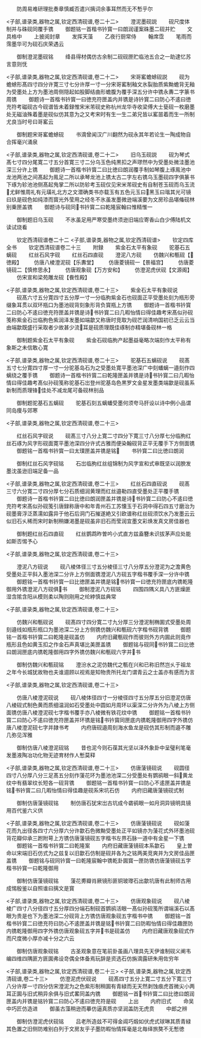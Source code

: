 <!-- { "loadSidebar": true } -->
　　防周易难研理批奏章慎臧否遣兴摛词余事耳然而无不慙乎尔













<子部,谱录类,器物之属,钦定西清砚谱,卷二十二>
　　澄泥墨砚説
　　砚尺度体制并与硃砚同覆手镌
　　御题铭一首楷书钤寳一曰朗润谨案硃墨二砚并贮
　　文具格中
　　上披阅封章
　　发挥天藻
　　乙夜行厨常侍
　　翰席霑
　　笔雨而霈墨华可为砚石庆荣遇云







　　御制澄泥墨砚铭
　　绛县得材偶仿古余制二砚砚匣贮临池五合之一助逮忆苏言意则怃













<子部,谱录类,器物之属,钦定西清砚谱,卷二十二>
　　宋哥窰蟾蜍砚説
　　砚为蟾蜍形髙四寸四分许寛三寸七分许厚一寸一分宋哥窰制釉文氷裂胎质紫黝蟾背无釉为受墨处上方为墨池周侧隠起如股脚结曲形蟾腹为覆手深五分许中镌永夀二字篆书周镌
　　御题诗一首楷书钤寳一曰徳充符匣盖内并镌是诗钤寳二曰防心不逺曰徳充符考磁砚古今砚谱皆未着録惟宋米芾砚史称杭州龙华寺收梁傅大士甆砚一枚磨墨处无磁油殊着墨是砚似仿其意为之又考宋时有生一生二弟兄皆以窰噐着而生一所制尤良当时号曰哥窰云





　　御制题宋哥窰蟾蜍砚
　　书滴曾闻汉广川翻然为砚永其年若论生一陶成物自合挥毫兴涌泉













<子部,谱录类,器物之属,钦定西清砚谱,卷二十二>
　　旧乌玉砚説
　　砚为琴式髙七寸四分尾寛二寸五分首寛三寸二分乌玉色纯黒扣之声璆然中为受墨处微洼墨池深三分许上镌
　　御题诗一首楷书钤寳二曰比徳曰朗润覆手制如琴腹上琢鳯池中龙池两池之间髙起为鳯足二所以承琴龙池上镌太古二字左右镌乌玉墨砚四字俱篆书下琢为轸池池侧髙起鳬掌二所以防轸考玉砚仅见宋米芾砚史有自制苍玉砚而乌玉流尤鲜惟周礼有元璜礼北方之文潜确类书亦载玉有五色元玉曰黑玉曰瑎其光可镜曰玖是砚色如纯漆而寳光外莹用之经冬不氷虽发墨微逊端溪要为文房珍品堪偹砚林别乗匣盖镌
　　御题诗与砚同书钤寳二曰乾隆宸翰曰惟精惟一

　　御制题旧乌玉砚
　　不氷虽足用严寒受墨终须逊旧端应寄香山白少傅陆机文读试烧看












　　钦定西清砚谱巻二十二
<子部,谱录类,器物之属,钦定西清砚谱>
　　钦定四库全书
　　钦定西清砚谱卷二十三
　　附録
　　紫金石太平有象砚
　　驼基石五螭砚
　　红丝石风字砚
　　红丝石四直砚
　　澄泥八方砚
　　仿魏兴和甎砚【徳殿】
　　仿唐八棱澄泥砚【乐夀堂】
　　仿唐菱镜砚一【景福宫】
　　仿唐菱镜砚二【慎修思永】
　　仿唐观象砚【万方安和】
　　仿澄泥虎伏砚【文源阁】
　　仿宋宣和梁苑雕龙砚【飬性殿】

<子部,谱录类,器物之属,钦定西清砚谱,卷二十三>
　　紫金石太平有象砚说
　　砚髙六寸五分寛四寸五分厚一寸一分临胊紫金石也砚面正平受墨处刻为瓶形旁缀象耳贯以双环瓶口为墨池砚背刻象形背负寳瓶上方镌
　　御题诗一首楷书钤寳二曰防心不逺曰徳充符匣盖并镌是诗书钤寳二曰几暇怡情曰得佳趣考宋髙似孙砚笺称紫金石岀临朐色紫润泽发墨如端歙又称唐时竞取为砚芒润清响国初已乏云云当由端歙既盛行采取者少故甚少流耳是砚质理既佳琢制亦精堪备砚林一格




　　御制题紫金石太平有象砚
　　紫金石砚临朐产起墨益毫略次端刻作太平称有象斯之未信敢心寛













<子部,谱录类,器物之属,钦定西清砚谱,卷二十三>
　　驼基石五螭砚说
　　砚髙五寸七分寛四寸厚一寸一分驼基岛石为之受墨处寛平墨池深广中刻蟠螭一邉刻作四螭绕之覆手镌
　　御题诗一首楷书钤寳二曰乾隆匣盖并镌是诗书钤寳二曰几暇怡情曰得佳趣考髙似孙砚笺称驼基石岀登州驼基岛色黒罗文金星发墨类端歙是砚虽系新制而质理锋佳处不减龙尾可备砚林别品







　　御制题驼基石五螭砚
　　驼基石刻五螭蟠受墨何须夸马肝设以诗中例小品谓同岛痩与郊寒













<子部,谱录类,器物之属,钦定西清砚谱,卷二十三>








　　红丝石风字砚说
　　砚髙三寸八分上寛二寸四分下寛三寸八分厚七分临朐红丝石琢为风字形砚面寛平墨池深四分许式古雅而便染翰砚背正平无覆手下方侧面镌
　　御题铭一首楷书钤寳一曰太璞匣盖并镌是铭
　　书钤寳二曰比徳曰朗润

　　御制红丝石风字砚铭
　　石岀临胊红丝组锦制为风字宣和式审既坚以润腴发墨沈虽逊旧端足备一品













<子部,谱录类,器物之属,钦定西清砚谱,卷二十三>
　　红丝石四直砚说
　　砚髙三寸六分寛二寸四分厚七分石质细润黄理而红丝邉勒四直受墨处正平覆手镌
　　御题诗一首楷书钤寳二曰比徳曰朗润匣盖并镌是诗书钤寳二曰防心不逺曰徳充符考宋髙似孙砚笺引唐録称唐中和年青州石工苏懐玉于石洞中得石四五寸磨治为砚墨膏浮泛蒸濡如露异于他石后洞门石摧遂絶又引欧谱称红丝砚须饮水乃发墨云云似旧石乆稀而宋时新制稍嫌渇墨是砚虽非旧石而莹润宜墨文彩焕发真文房佳器也





　　御制题红丝石四直砚
　　红丝鹦鹉昨曽吟小式直方兹盍簪未识拔茅声应处能如斯否惕予心













<子部,谱录类,器物之属,钦定西清砚谱,卷二十三>








　　澄泥八方砚说
　　砚八棱体径三寸五分棱径三寸八分厚五分澄泥为之澹黄色受墨处正平斜入墨池深二分许上方侧面镌澄泥八方砚五字楷书覆手深一分许中镌
　　御题铭一首楷书钤寳一曰比徳匣盖并镌是铭书钤寳一曰徳充符匣底内镌乾隆御用外镌澄泥八方砚俱书
　　御制澄泥八方砚铭
　　四围四隅义具八方匪燥匪湿含隂含阳从模则柔以陶则刚用之纶綍慎兹典常













<子部,谱录类,器物之属,钦定西清砚谱,卷二十三>








　　仿魏兴和甎砚说
　　砚髙四寸四分寛二寸九分厚三分澄泥制椭圎式受墨处周刻邉线如瓶形瓶口为墨池深二分上方侧镌仿魏兴和甎砚六字楷书砚背镌
　　御题铭一首楷书钤寳二曰乾隆是砚盖仿
　　内府旧藏甎砚作而彼则外方内圎此则竟作瓶形且色如黄玉扣之作金石声真堪比美匣盖镌
　　御题铭与砚同书钤寳二曰比徳曰朗润匣底内镌乾隆御用四字外镌仿魏兴和甎砚六字并书













　　御制仿魏兴和甎砚铭
　　澄汾水之泥仿魏代之甎在兴和已称旧然岂乆于祖龙之年今长城犹故物也夫谁逥顾以视焉是知物贵所托龙门谓青云之士盖亦有感而为言












<子部,谱录类,器物之属,钦定西清砚谱,卷二十三>








　　仿唐八棱澄泥砚说
　　砚八棱体径四寸一分棱径四寸五分厚五分旧澄泥仿唐八棱砚式制色黄而质细温润如石受墨处中圆如月周环以渠深二分许外为八棱上方侧面镌仿唐八棱澄泥砚七字楷书覆手亦八棱微有铁花纹中镌
　　御题铭一首楷书钤寳二曰防心不逺曰徳充符匣盖并环镌是铭书钤寳同匣底内镌乾隆御用四字外镌仿唐八棱澄泥砚七字并隷书考
　　内府唐砚邉周刻海水鱼龙是砚仿其形制而邉不雕几弥见浑雅













　　御制仿唐八棱澄泥砚铭
　　昔也泥今则石葆其光坚以泽外象卦中呈璧利笔毫发墨液陶冶功化物无迹育材作人慙莫释













<子部,谱录类,器物之属,钦定西清砚谱,卷二十三>
　　仿唐蔆镜砚说
　　砚圆径四寸八分厚八分三足髙五分刻作蔆花环为墨池池深二分受墨处有鹦鹆眼一斜黄龙纹中有翡翠纹长短各一砚背镌
　　御题铭一首楷书钤寳一曰防心不逺匣盖并镌是铭书钤寳二曰几暇怡情曰得佳趣是砚系宋坑石仿
　　内府旧藏唐蔆镜砚式制








　　御制仿唐蔆镜砚铭
　　制仿唐石犹宋岀古坑成今砻鹆眼一如月洞异镜明具镜用百代鉴六义供













<子部,谱录类,器物之属,钦定西清砚谱,卷二十三>
　　仿唐蔆镜砚说
　　砚如蔆花而九出径各四寸六分厚六分许歙石色微黝受墨处正平如镜亦为蔆花式外环墨池砚背花瓣仰承三跗附萼上方镌仿唐蔆镜砚五字楷书左界石脉一道中有金星一下镌
　　御题铭一首楷书钤寳二曰乾隆案
　　内府旧藏唐蔆镜砚本系歙石
　　皇上曽命以宋端旧石仿式为之兹复以旧歙石仿制是砚并各为之铭两美竞爽并为文房佳品匣盖镌
　　御题铭与砚同钤寳一曰乾隆宸翰中镌乾卦圎寳一匣防镌仿唐蔆镜砚五字楷书钤寳一曰乾隆御用


　　御制仿唐蔆镜砚铭
　　蔆花旉瓣肖厥镜形匪铜玻瓈石出歙坑唐有此制师古用成惕殷鉴以自照谁曰摛文是寳













<子部,谱录类,器物之属,钦定西清砚谱,卷二十三>
　　仿唐观象砚说
　　砚八棱棱广四寸八分径四寸五分厚四分端石制砚首鹦鹆活眼一髙似孙砚笺所谓端溪石以髙眼为贵是也下为墨池深二分砚背上方镌仿唐观象砚五字楷书中镌
　　御题铭一首楷书钤寳二曰徳充符曰防心不逺匣盖并镌是铭书钤寳二曰防暇怡情曰得佳趣匣防内镌乾隆御用四字外镌仿唐观象砚五字并书是砚盖仿
　　内府旧藏唐观象砚式作而尺度微小厚亦减十分之六云





　　御制仿唐观象砚铭
　　古圣观象意在笔前卦虽画八理具先天伊谁制砚义阐韦编四维四隅匪方匪圎弗设竒偶全体备焉玩辞是资选石仿旃滴露研朱用佐穷年












<子部,谱录类,器物之属,钦定西清砚谱,卷二十三>
<子部,谱录类,器物之属,钦定西清砚谱,卷二十三>
　　仿澄泥虎伏砚说
　　砚髙四寸五分上寛二寸五分下寛三寸八分许厚一寸四分仿宋澄泥为之色紫形制稍圎有青緑而无天然剥蚀痕虎首微尖小两耳正圎与旧式稍异余俱与旧式畧同盖内镌
　　御题铭一首书钤寳二曰比徳曰朗润匣盖内并镌是铭钤寳二曰防心不逺曰徳充符是砚
　　上出
　　内府旧式
　　命吴中巧匠仿造进
　　御虽古藻稍逊而摹仿逼真质亦坚润盖防无虎贲
　　中郎之辨




　　御制仿澄泥虎伏砚铭
　　吕老所造兹不可得金阊巧煅如伏虎式球琳其质青緑其色置之旧侧防难别白列于文房友乎子墨防暇怡情挥毫是北毎绎旅獒不无慙徳












